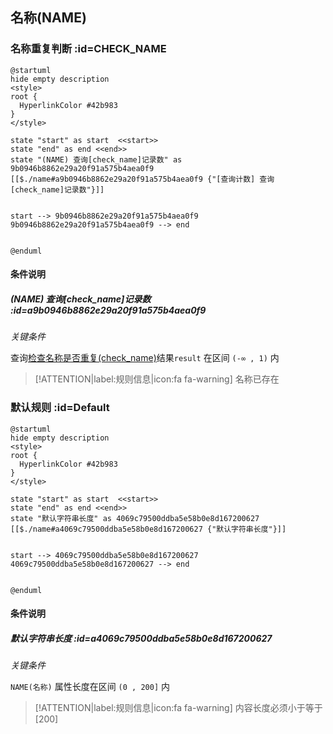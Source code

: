 ## 名称(NAME) <!-- {docsify-ignore-all} -->

   

### 名称重复判断 :id=CHECK_NAME

```plantuml
@startuml
hide empty description
<style>
root {
  HyperlinkColor #42b983
}
</style>

state "start" as start  <<start>>
state "end" as end <<end>>
state "(NAME) 查询[check_name]记录数" as 9b0946b8862e29a20f91a575b4aea0f9 [[$./name#a9b0946b8862e29a20f91a575b4aea0f9 {"[查询计数] 查询[check_name]记录数"}]]


start --> 9b0946b8862e29a20f91a575b4aea0f9 
9b0946b8862e29a20f91a575b4aea0f9 --> end 


@enduml
```

#### 条件说明

##### (NAME) 查询[check_name]记录数 :id=a9b0946b8862e29a20f91a575b4aea0f9


*关键条件*


查询[检查名称是否重复(check_name)]()结果`result` 在区间 `(-∞ , 1)` 内

> [!ATTENTION|label:规则信息|icon:fa fa-warning]
> 名称已存在



### 默认规则 :id=Default

```plantuml
@startuml
hide empty description
<style>
root {
  HyperlinkColor #42b983
}
</style>

state "start" as start  <<start>>
state "end" as end <<end>>
state "默认字符串长度" as 4069c79500ddba5e58b0e8d167200627 [[$./name#a4069c79500ddba5e58b0e8d167200627 {"默认字符串长度"}]]


start --> 4069c79500ddba5e58b0e8d167200627 
4069c79500ddba5e58b0e8d167200627 --> end 


@enduml
```

#### 条件说明

##### 默认字符串长度 :id=a4069c79500ddba5e58b0e8d167200627


*关键条件*


`NAME(名称)` 属性长度在区间 `(0 , 200]` 内

> [!ATTENTION|label:规则信息|icon:fa fa-warning]
> 内容长度必须小于等于[200]








